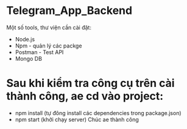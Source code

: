 # Telegram_App_Backend  
Một số tools, thư viện cần cài đặt:  
  - Node.js  
  - Npm - quản lý các packge   
  - Postman - Test API  
  - Mongo DB  
# Sau khi kiểm tra công cụ trên cài thành công, ae cd vào project:
  - npm install (tự đông install các dependencies trong package.json)
  - npm start (khởi chạy server)
Chúc ae thành công
  

